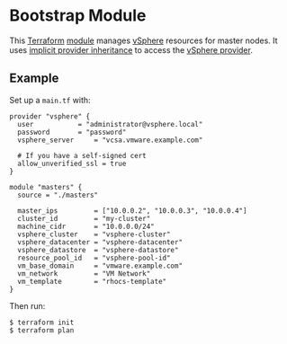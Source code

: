 # Bootstrap Module

This [Terraform][] [module][] manages [vSphere][] resources for master nodes.
It uses [implicit provider inheritance][implicit-provider-inheritance] to access the [vSphere provider][vSphere-provider].

## Example

Set up a `main.tf` with:

```hcl
provider "vsphere" {
  user           = "administrator@vsphere.local"
  password       = "password"
  vsphere_server 	 = "vcsa.vmware.example.com"

  # If you have a self-signed cert
  allow_unverified_ssl = true
}

module "masters" {
  source = "./masters"

  master_ips         = ["10.0.0.2", "10.0.0.3", "10.0.0.4"]
  cluster_id         = "my-cluster"
  machine_cidr       = "10.0.0.0/24"
  vsphere_cluster    = "vsphere-cluster"
  vsphere_datacenter = "vsphere-datacenter"
  vsphere_datastore  = "vsphere-datastore"
  resource_pool_id   = "vsphere-pool-id"
  vm_base_domain     = "vmware.example.com"
  vm_network         = "VM Network"
  vm_template        = "rhocs-template"
}

```

Then run:

```console
$ terraform init
$ terraform plan
```

[vSphere]: https://www.vmware.com/products/vsphere.html
[vSphere-provider]: https://www.terraform.io/docs/providers/vsphere/
[implicit-provider-inheritance]: https://www.terraform.io/docs/modules/usage.html#implicit-provider-inheritance
[module]: https://www.terraform.io/docs/modules/
[Terraform]: https://www.terraform.io/
